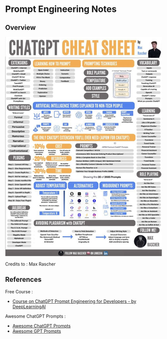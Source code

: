 # Prompt Engineering Notes

## Overview

![](chatgpt-cheatsheet-max-rascher.jpeg)


Credits to : Max Rascher



## References

Free Course : 

- [Course on ChatGPT Prompt Engineering for Developers - by DeepLearningAI](https://learn.deeplearning.ai/chatgpt-prompt-eng/lesson/2/guidelines)

Awesome ChatGPT Prompts : 

- [Awesome ChatGPT Prompts](https://prompts.chat/)
- [Awesome GPT Prompts](https://www.awesomegptprompts.com/)